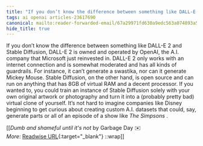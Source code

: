 ```yaml
---
title: "If you don’t know the difference between something like DALL-E ..."
tags: ai openai articles-23617690
canonical: mailto:reader-forwarded-email/67a29971fd630a9edc563a074893a5ad
hide_title: true
---
```


If you don’t know the difference between something like DALL-E 2 and Stable Diffusion, DALL-E 2 is owned and operated by OpenAI, the A.I. company that Microsoft just reinvested in. DALL-E 2 only works with an internet connection and is somewhat moderated and has all kinds of guardrails. For instance, it can’t generate a swastika, nor can it generate Mickey Mouse. Stable Diffusion, on the other hand, is open source and can run on anything that has 8GB of virtual RAM and a decent processor. If you wanted to, you could train an instance of Stable Diffusion solely with your own original artwork or photography and turn it into a (probably pretty bad) virtual clone of yourself. It’s not hard to imagine companies like Disney beginning to get curious about creating custom A.I. datasets that could, say, generate parts or all of an episode of a show like *The Simpsons* .


[[<cite>_Dumb and shameful until it's not_</cite> by Garbage Day ✉️<br>
_More_: [Readwise URL](https://readwise.io/open/462512303){:target="_blank"}
::wrap]]